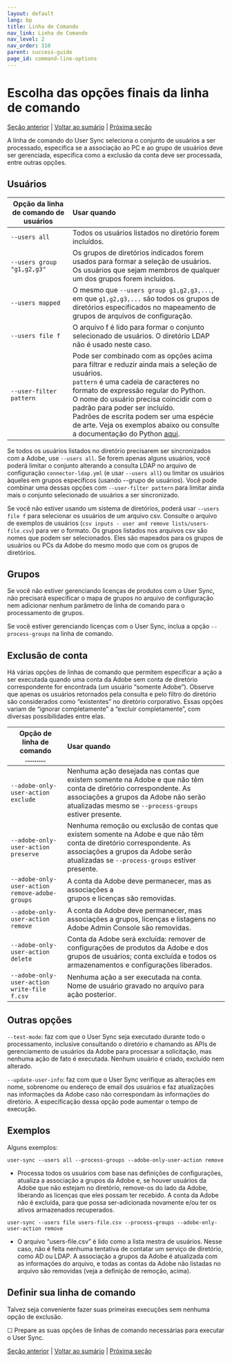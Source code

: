 ```yaml
---
layout: default
lang: bp
title: Linha de Comando
nav_link: Linha de Comando
nav_level: 2
nav_order: 310
parent: success-guide
page_id: command-line-options
---
```


# Escolha das opções finais da linha de comando

[Seção anterior](monitoring.md) \| [Voltar ao sumário](index.md) \|  [Próxima seção](scheduling.md)

A linha de comando do User Sync seleciona o conjunto de usuários a ser processado, especifica se a associação ao PC e ao grupo de usuários deve ser gerenciada, especifica como a exclusão da conta deve ser processada, entre outras opções.

## Usuários


| Opção da linha de comando de usuários  | Usar quando           |
| ------------- |:-------------| 
|   `--users all` |    Todos os usuários listados no diretório forem incluídos.  |
|   `--users group "g1,g2,g3"`  |    Os grupos de diretórios indicados forem usados para formar a seleção de usuários. <br>Os usuários que sejam membros de qualquer um dos grupos forem incluídos.  |
|   `--users mapped`  |    O mesmo que `--users group g1,g2,g3,...`, em que `g1,g2,g3,...` são todos os grupos de diretórios especificados no mapeamento de grupos de arquivos de configuração.|
|   `--users file f`  |    O arquivo f é lido para formar o conjunto selecionado de usuários.  O diretório LDAP não é usado neste caso. |
|   `--user-filter pattern`    |  Pode ser combinado com as opções acima para filtrar e reduzir ainda mais a seleção de usuários. <br>`pattern` é uma cadeia de caracteres no formato de expressão regular do Python.  <br>O nome do usuário precisa coincidir com o padrão para poder ser incluído.  <br>Padrões de escrita podem ser uma espécie de arte.  Veja os exemplos abaixo ou consulte a documentação do Python [aqui](https://docs.python.org/2/library/re.html). |


Se todos os usuários listados no diretório precisarem ser sincronizados com a Adobe, use `--users all`.  Se forem apenas alguns usuários, você poderá limitar o conjunto alterando a consulta LDAP no arquivo de configuração `connector-ldap.yml` (e usar `--users all`) ou limitar os usuários àqueles em grupos específicos (usando --grupo de usuários).  Você pode combinar uma dessas opções com `--user-filter pattern` para limitar ainda mais o conjunto selecionado de usuários a ser sincronizado.

Se você não estiver usando um sistema de diretórios, poderá usar `--users file f` para selecionar os usuários de um arquivo csv.  Consulte o arquivo de exemplos de usuários (`csv inputs - user and remove lists/users-file.csv`) para ver o formato.  Os grupos listados nos arquivos csv são nomes que podem ser selecionados.  Eles são mapeados para os grupos de usuários ou PCs da Adobe do mesmo modo que com os grupos de diretórios.

## Grupos

Se você não estiver gerenciando licenças de produtos com o User Sync, não precisará especificar o mapa de grupos no arquivo de configuração nem adicionar nenhum parâmetro de linha de comando para o processamento de grupos.

Se você estiver gerenciando licenças com o User Sync, inclua a opção `--process-groups` na linha de comando.


## Exclusão de conta


Há várias opções de linhas de comando que permitem especificar a ação a ser executada quando uma conta da Adobe sem conta de diretório correspondente for encontrada (um usuário “somente Adobe”).
Observe que apenas os usuários retornados pela consulta e pelo filtro do diretório são considerados como “existentes” no diretório corporativo.  Essas opções variam de “ignorar completamente” a “excluir completamente”, com diversas possibilidades entre elas.



| Opção de linha de comando       ...........| Usar quando           |
| ------------- |:-------------| 
|   `--adobe-only-user-action exclude`                        |  Nenhuma ação desejada nas contas que existem somente na Adobe e que não têm conta de diretório correspondente. As associações a grupos da Adobe não serão atualizadas mesmo se `--process-groups` estiver presente. |
|   `--adobe-only-user-action preserve`                        |  Nenhuma remoção ou exclusão de contas que existem somente na Adobe e que não têm conta de diretório correspondente. As associações a grupos da Adobe serão atualizadas se `--process-groups` estiver presente. |
|   `--adobe-only-user-action remove-adobe-groups` |    A conta da Adobe deve permanecer, mas as associações a <br>grupos e licenças são removidas.  |
|   `--adobe-only-user-action remove`  |    A conta da Adobe deve permanecer, mas associações a grupos, licenças e listagens no Adobe Admin Console são removidas.   |
|   `--adobe-only-user-action delete`  |    Conta da Adobe será excluída: remover de<br>configurações de produtos da Adobe e dos grupos de usuários; conta excluída e todos os armazenamentos e configurações liberados. |
|   `--adobe-only-user-action write-file f.csv`    |  Nenhuma ação a ser executada na conta.  Nome de usuário gravado no arquivo para ação posterior. |




## Outras opções

`--test-mode`:  faz com que o User Sync seja executado durante todo o processamento, inclusive consultando o diretório e chamando as APIs de gerenciamento de usuários da Adobe para processar a solicitação, mas nenhuma ação de fato é executada.  Nenhum usuário é criado, excluído nem alterado.

`--update-user-info`: faz com que o User Sync verifique as alterações em nome, sobrenome ou endereço de email dos usuários e faz atualizações nas informações da Adobe caso não correspondam às informações do diretório.  A especificação dessa opção pode aumentar o tempo de execução.


## Exemplos

Alguns exemplos:

`user-sync --users all --process-groups --adobe-only-user-action remove`

- Processa todos os usuários com base nas definições de configurações, atualiza a associação a grupos da Adobe e, se houver usuários da Adobe que não estejam no diretório, remove-os do lado da Adobe, liberando as licenças que eles possam ter recebido.  A conta da Adobe não é excluída, para que possa ser-adicionada novamente e/ou ter os ativos armazenados recuperados.
    
`user-sync --users file users-file.csv --process-groups --adobe-only-user-action remove`

- O arquivo “users-file.csv” é lido como a lista mestra de usuários. Nesse caso, não é feita nenhuma tentativa de contatar um serviço de diretório, como AD ou LDAP.  A associação a grupos da Adobe é atualizada com as informações do arquivo, e todas as contas da Adobe não listadas no arquivo são removidas (veja a definição de remoção, acima).

## Definir sua linha de comando

Talvez seja conveniente fazer suas primeiras execuções sem nenhuma opção de exclusão.

&#9744; Prepare as suas opções de linhas de comando necessárias para executar o User Sync.


[Seção anterior](monitoring.md) \| [Voltar ao sumário](index.md) \|  [Próxima seção](scheduling.md)
